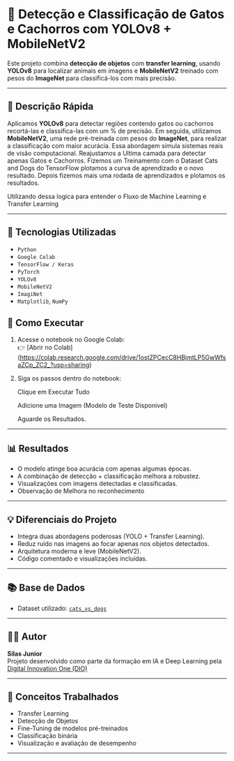 # 🧠 Detecção e Classificação de Gatos e Cachorros com YOLOv8 + MobileNetV2

Este projeto combina **detecção de objetos** com **transfer learning**, usando **YOLOv8** para localizar animais em imagens e **MobileNetV2** treinado com pesos do **ImageNet** para classificá-los com mais precisão.

---

## 📌 Descrição Rápida

Aplicamos **YOLOv8** para detectar regiões contendo gatos ou cachorros recortá-las e classifica-las com um % de precisão. 
Em seguida, utilizamos **MobileNetV2**, uma rede pré-treinada com pesos do **ImageNet**, para realizar a classificação com maior acurácia. Essa abordagem simula sistemas reais de visão computacional.
Reajustamos a Ultima camada para detectar apenas Gatos e Cachorros.
Fizemos um Treinamento com o Dataset Cats and Dogs do TensorFlow
plotamos a curva de aprendizado e o novo resultado.
Depois fizemos mais uma rodada de aprendizados e plotamos os resultados.

Utilizando dessa logica para entender o Fluxo de Machine Learning e Transfer Learning 

---

## 🔧 Tecnologias Utilizadas

- `Python`
- `Google Colab`
- `TensorFlow / Keras`
- `PyTorch`
- `YOLOv8`
- `MobileNetV2`
- `ImagiNet`
- `Matplotlib`, `NumPy`

## 🚀 Como Executar

1. Acesse o notebook no Google Colab:  
   👉 [Abrir no Colab] (https://colab.research.google.com/drive/1ostZPCecC8HBjmtLP5GwWfsaZCp_ZC2_?usp=sharing)

2. Siga os passos dentro do notebook:

   Clique em Executar Tudo
   
   Adicione uma Imagem (Modelo de Teste Disponivel)
   
   Aguarde os Resultados.

---

## 📊 Resultados

- O modelo atinge boa acurácia com apenas algumas épocas.
- A combinação de detecção + classificação melhora a robustez.
- Visualizações com imagens detectadas e classificadas.
- Observação de Melhora no reconhecimento

---

## 💡 Diferenciais do Projeto

- Integra duas abordagens poderosas (YOLO + Transfer Learning).
- Reduz ruído nas imagens ao focar apenas nos objetos detectados.
- Arquitetura moderna e leve (MobileNetV2).
- Código comentado e visualizações incluídas.

---

## 📚 Base de Dados

- Dataset utilizado: [`cats_vs_dogs`](https://www.tensorflow.org/datasets/catalog/cats_vs_dogs)

---

## 👨‍💻 Autor

**Silas Junior**  
Projeto desenvolvido como parte da formação em IA e Deep Learning pela [Digital Innovation One (DIO)](https://www.dio.me)

---

## 🧠 Conceitos Trabalhados

- Transfer Learning
- Detecção de Objetos
- Fine-Tuning de modelos pré-treinados
- Classificação binária
- Visualização e avaliação de desempenho
---


